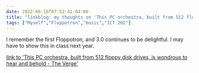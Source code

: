 ---date: 2022-06-16T07:52:41-04:00title: "linkblog: my thoughts on 'This PC orchestra, built from 512 floppy disk drives, is wondrous to hear and behold - The Verge'"tags: ["Myself","Floppotron","music","ICT 202"]---I remember the first Floppotron, and 3.0 continues to be delightful. I may have to show this in class next year. [link to 'This PC orchestra, built from 512 floppy disk drives, is wondrous to hear and behold - The Verge'](https://www.theverge.com/2022/6/16/23170696/pc-hardware-orchestra-floppy-disk-drive-floppotron-3)